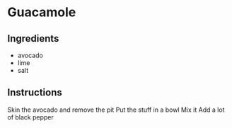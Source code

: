 # Guacamole
## Ingredients
* avocado
* lime
* salt
## Instructions
Skin the avocado and remove the pit
Put the stuff in a bowl
Mix it
Add a lot of black pepper
